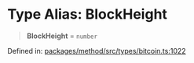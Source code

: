 # Type Alias: BlockHeight

> **BlockHeight** = `number`

Defined in: [packages/method/src/types/bitcoin.ts:1022](https://github.com/dcdpr/did-btcr2-js/blob/4a717493e735221d072999f212891939f4de3f23/packages/method/src/types/bitcoin.ts#L1022)
